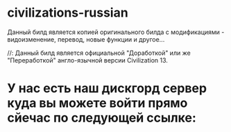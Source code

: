 # civilizations-russian
Данный билд является копией оригинального билда с модификациями - видоизменение, перевод, новые функции и другое...



//: Данный билд является официальной "Доработкой" или же "Переработкой" англо-язычной версии Civilization 13.
# У нас есть наш дискгорд сервер куда вы можете войти прямо сйечас по следующей ссылке:
